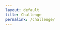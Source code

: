 ```yaml
---
layout: default
title: Challenge
permalink: /challenge/
---
```


<!-- **Our competition spans four levels, each with different training settings and information availability: Provided (✅), Not Provided (❌), and Not Involved (🔘).** -->

<!-- <style>
.centered-table {
  width: 100%; /* Adjust as needed */
  border-collapse: collapse;
}
.centered-table th, .centered-table td {
  text-align: center; /* Centers the content of th/td */
  border: 1px solid #ddd; /* Optional border */
  padding: 8px; /* Optional padding */
}
</style>

<table class="centered-table">
  <tr>
    <th>Level</th>
    <th>Model</th>
    <th>Training Configuration</th>
    <th>Name of Training Dataset</th>
    <th>Backdoor Method</th>
    <th>Differential Privacy</th>
  </tr>
  <tr>
    <td>I</td>
    <td>✅</td>
    <td>✅</td>
    <td>✅</td>
    <td>❌</td>
    <td>🔘</td>
  </tr>
  <tr>
    <td>II</td>
    <td>✅</td>
    <td>✅</td>
    <td>❌</td>
    <td>❌</td>
    <td>🔘</td>
  </tr>
  <tr>
    <td>III</td>
    <td>✅</td>
    <td>❌</td>
    <td>❌</td>
    <td>❌</td>
    <td>🔘</td>
  </tr>
  <tr>
    <td>IV</td>
    <td>✅</td>
    <td>❌</td>
    <td>❌</td>
    <td>❌</td>
    <td>❌</td>
  </tr>
</table> -->


<!-- 
| Level | Model       | Training Configuration | Name of Training Dataset | Backdoor Method | Differential Privacy |
|-------|-------------|------------------------|--------------------------|-----------------|----------------------|
| I     | ✅          | ✅                     | ✅                       | ❌               | 🔘                   |
| II    | ✅          | ✅                     | ❌                       | ❌               | 🔘                   |
| III   | ✅          | ❌                     | ❌                       | ❌               | 🔘                   |
| IV    | ✅          | ❌                     | ❌                       | ❌               | ❌                   | -->


<!-- | Level | Model         | Training Configuration | Name of Training Dataset | Backdoor Method | Differential Privacy |
|-------|---------------|------------------------|--------------------------|-----------------|----------------------|
| I     | Provided      | Provided               | Provided                 | Not Provided    | Not Involved         |
| II    | Provided      | Provided               | Not Provided             | Not Provided    | Not Involved         |
| III   | Provided      | Not Provided           | Not Provided             | Not Provided    | Not Involved         |
| IV    | Provided      | Not Provided           | Not Provided             | Not Provided    | Not Provided         | -->